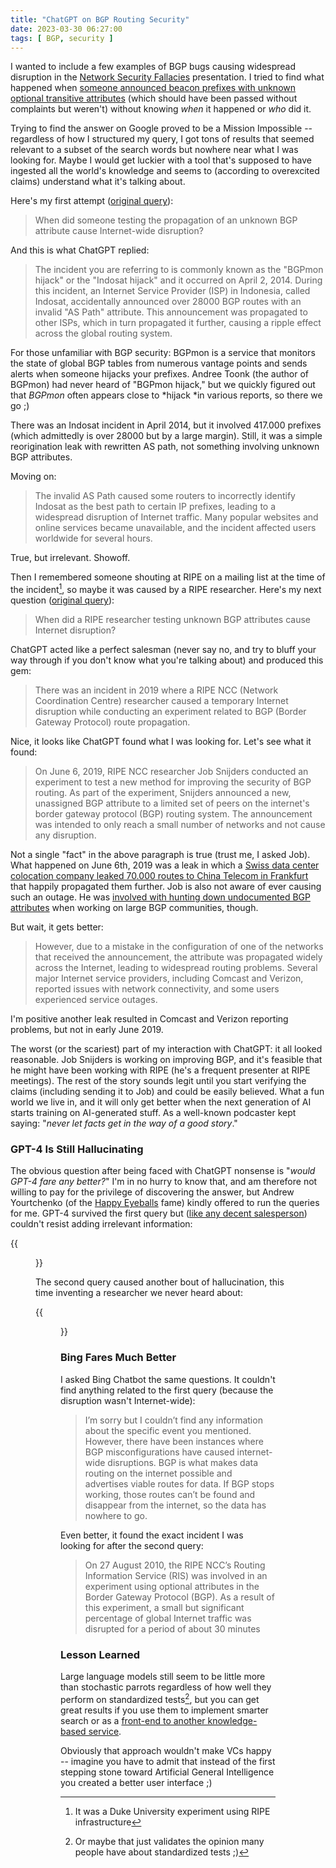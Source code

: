 ```yaml
---
title: "ChatGPT on BGP Routing Security"
date: 2023-03-30 06:27:00
tags: [ BGP, security ]
---
```

I wanted to include a few examples of BGP bugs causing widespread disruption in the [Network Security Fallacies](https://my.ipspace.net/bin/list?id=Net101#NETSEC) presentation. I tried to find what happened when [someone announced beacon prefixes with unknown optional transitive attributes](https://labs.ripe.net/author/erik/ripe-ncc-and-duke-university-bgp-experiment/) (which should have been passed without complaints but weren't) without knowing *when* it happened or *who* did it.

Trying to find the answer on Google proved to be a Mission Impossible -- regardless of how I structured my query, I got tons of results that seemed relevant to a subset of the search words but nowhere near what I was looking for. Maybe I would get luckier with a tool that's supposed to have ingested all the world's knowledge and seems to (according to overexcited claims) understand what it's talking about.
<!--more-->
Here's my first attempt ([original query](/2023/03/chatgpt-bgp-1.png)):

> When did someone testing the propagation of an unknown BGP attribute cause Internet-wide disruption?

And this is what ChatGPT replied:

> The incident you are referring to is commonly known as the "BGPmon hijack" or the "Indosat hijack" and it occurred on April 2, 2014. During this incident, an Internet Service Provider (ISP) in Indonesia, called Indosat, accidentally announced over 28000 BGP routes with an invalid "AS Path" attribute. This announcement was propagated to other ISPs, which in turn propagated it further, causing a ripple effect across the global routing system.

For those unfamiliar with BGP security: BGPmon is a service that monitors the state of global BGP tables from numerous vantage points and sends alerts when someone hijacks your prefixes. Andree Toonk (the author of BGPmon) had never heard of "BGPmon hijack," but we quickly figured out that *BGPmon* often appears close to *hijack *in various reports, so there we go ;)

There was an Indosat incident in April 2014, but it involved 417.000 prefixes (which admittedly is over 28000 but by a large margin). Still, it was a simple reorigination leak with rewritten AS path, not something involving unknown BGP attributes.

Moving on:

> The invalid AS Path caused some routers to incorrectly identify Indosat as the best path to certain IP prefixes, leading to a widespread disruption of Internet traffic. Many popular websites and online services became unavailable, and the incident affected users worldwide for several hours.

True, but irrelevant. Showoff.

Then I remembered someone shouting at RIPE on a mailing list at the time of the incident[^RD], so maybe it was caused by a RIPE researcher. Here's my next question ([original query](/2023/03/chatgpt-bgp-2.png)):

[^RD]: It was a Duke University experiment using RIPE infrastructure

> When did a RIPE researcher testing unknown BGP attributes cause Internet disruption?

ChatGPT acted like a perfect salesman (never say no, and try to bluff your way through if you don't know what you're talking about) and produced this gem:

> There was an incident in 2019 where a RIPE NCC (Network Coordination Centre) researcher caused a temporary Internet disruption while conducting an experiment related to BGP (Border Gateway Protocol) route propagation.

Nice, it looks like ChatGPT found what I was looking for. Let's see what it found:

> On June 6, 2019, RIPE NCC researcher Job Snijders conducted an experiment to test a new method for improving the security of BGP routing. As part of the experiment, Snijders announced a new, unassigned BGP attribute to a limited set of peers on the internet's border gateway protocol (BGP) routing system. The announcement was intended to only reach a small number of networks and not cause any disruption.

Not a single "fact" in the above paragraph is true (trust me, I asked Job). What happened on June 6th, 2019 was a leak in which a [Swiss data center colocation company leaked 70.000 routes to China Telecom in Frankfurt](https://www.manrs.org/2019/06/large-european-routing-leak-sends-traffic-through-china-telecom/) that happily propagated them further. Job is also not aware of ever causing such an outage. He was [involved with hunting down undocumented BGP attributes](https://www.rfc-editor.org/rfc/rfc8093.html) when working on large BGP communities, though.

But wait, it gets better:

> However, due to a mistake in the configuration of one of the networks that received the announcement, the attribute was propagated widely across the Internet, leading to widespread routing problems. Several major Internet service providers, including Comcast and Verizon, reported issues with network connectivity, and some users experienced service outages.

I'm positive another leak resulted in Comcast and Verizon reporting problems, but not in early June 2019.

The worst (or the scariest) part of my interaction with ChatGPT: it all looked reasonable. Job Snijders is working on improving BGP, and it's feasible that he might have been working with RIPE (he's a frequent presenter at RIPE meetings). The rest of the story sounds legit until you start verifying the claims (including sending it to Job) and could be easily believed. What a fun world we live in, and it will only get better when the next generation of AI starts training on AI-generated stuff. As a well-known podcaster kept saying: "_never let facts get in the way of a good story_."

### GPT-4 Is Still Hallucinating

The obvious question after being faced with ChatGPT nonsense is "_would GPT-4 fare any better?_" I'm in no hurry to know that, and am therefore not willing to pay for the privilege of discovering the answer, but Andrew Yourtchenko (of the [Happy Eyeballs](https://blog.ipspace.net/2013/03/happy-eyeballs-happiness-defined-by.html) fame) kindly offered to run the queries for me. GPT-4 survived the first query but ([like any decent salesperson](https://blog.ipspace.net/2023/03/worth-reading-dangers-knowing-everything.html)) couldn't resist adding irrelevant information:

{{<figure src="/2023/03/gpt4-1.jpg">}}

The second query caused another bout of hallucination, this time inventing a researcher we never heard about:

{{<figure src="/2023/03/gpt4-2.jpg">}}

### Bing Fares Much Better

I asked Bing Chatbot the same questions. It couldn't find anything related to the first query (because the disruption wasn't Internet-wide):

> I’m sorry but I couldn’t find any information about the specific event you mentioned. However, there have been instances where BGP misconfigurations have caused internet-wide disruptions. BGP is what makes data routing on the internet possible and advertises viable routes for data. If BGP stops working, those routes can’t be found and disappear from the internet, so the data has nowhere to go.

Even better, it found the exact incident I was looking for after the second query:

> On 27 August 2010, the RIPE NCC’s Routing Information Service (RIS) was involved in an experiment using optional attributes in the Border Gateway Protocol (BGP). As a result of this experiment, a small but significant percentage of global Internet traffic was disrupted for a period of about 30 minutes

### Lesson Learned

Large language models still seem to be little more than stochastic parrots regardless of how well they perform on standardized tests[^ST], but you can get great results if you use them to implement smarter search or as a [front-end to another knowledge-based service](https://writings.stephenwolfram.com/2023/03/chatgpt-gets-its-wolfram-superpowers/).

Obviously that approach wouldn't make VCs happy -- imagine you have to admit that instead of the first stepping stone toward Artificial General Intelligence you created a better user interface ;)

[^ST]: Or maybe that just validates the opinion many people have about standardized tests ;)
